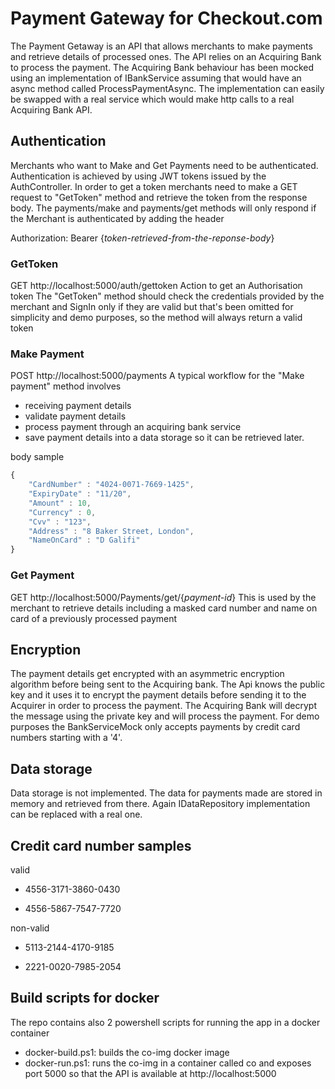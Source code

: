 # Payment Gateway for Checkout.com

The Payment Getaway is an API that allows merchants to make payments and retrieve details of processed ones. The API relies on an Acquiring Bank to process the payment.
The Acquiring Bank behaviour has been mocked using an implementation of IBankService assuming that would have an async method called ProcessPaymentAsync.
The implementation can easily be swapped with a real service which would make http calls to a real Acquiring Bank API.

## Authentication
Merchants who want to Make and Get Payments need to be authenticated. 
Authentication is achieved by using JWT tokens issued by the AuthController.
In order to get a token merchants need to make a GET request to "GetToken" method and retrieve the token from the response body.
The payments/make and payments/get methods will only respond if the Merchant is authenticated by adding the header
 
Authorization: Bearer {_token-retrieved-from-the-reponse-body_}
 
### GetToken
GET http://localhost:5000/auth/gettoken
Action to get an Authorisation token
The "GetToken" method should check the credentials provided by the merchant and SignIn only if they are valid but that's been omitted for simplicity and demo purposes, so the method will always return a valid token

### Make Payment
POST http://localhost:5000/payments
A typical workflow for the "Make payment" method involves
- receiving payment details
- validate payment details
- process payment through an acquiring bank service
- save payment details into a data storage so it can be retrieved later.
 
 body sample 
 
```javascript
{
	"CardNumber" : "4024-0071-7669-1425",
	"ExpiryDate" : "11/20",
	"Amount" : 10,
	"Currency" : 0,
	"Cvv" : "123",
	"Address" : "8 Baker Street, London",
	"NameOnCard" : "D Galifi"
}
```
 
### Get Payment
GET http://localhost:5000/Payments/get/{_payment-id_}
This is used by the merchant to retrieve details including a masked card number and name on card of a previously processed payment


## Encryption
The payment details get encrypted with an asymmetric encryption algorithm before being sent to the Acquiring bank. The Api knows the public key and it uses it to encrypt the payment details before sending it to the Acquirer in order to process the payment.
The Acquiring Bank will decrypt the message using the private key and will process the payment.
For demo purposes the BankServiceMock only accepts payments by credit card numbers starting with a '4'.
 
 
## Data storage
 Data storage is not implemented. The data for payments made are stored in memory and retrieved from there. Again IDataRepository implementation can be replaced with a real one.
 
 
## Credit card number samples
valid

* 4556-3171-3860-0430

* 4556-5867-7547-7720

non-valid

* 5113-2144-4170-9185

* 2221-0020-7985-2054

## Build scripts for docker
The repo contains also 2 powershell scripts for running the app in a docker container
 - docker-build.ps1: builds the co-img docker image
 - docker-run.ps1: runs the co-img in a container called co and exposes port 5000 so that the API is available at http://localhost:5000

